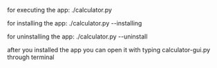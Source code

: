 <p>for executing the app: ./calculator.py</p>
<p>for installing the app: ./calculator.py --installing</p>
<p>for uninstalling the app: ./calculator.py --uninstall</p>
<p>after you installed the app you can open it with typing calculator-gui.py through terminal</p>
